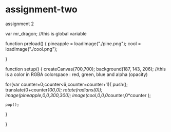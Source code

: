 # assignment-two
assignment 2

var mr_dragon; //this is global variable

function preload() {
  pineapple = loadImage("./pine.png");
  cool = loadImage("./cool.png");


}

function setup() {
  createCanvas(700,700);
  background(187, 143, 206); //this is a color in RGBA colorspace : red, green, blue and alpha (opacity)

  for(var counter=0;counter<6;counter=counter+1){
    push();
    translate(0+counter*100,0);
    rotate(radians(0));
      image(pineapple,0,0,300,300);
      image(cool,0,0,0*counter,0*counter );

    pop();

  }

}

